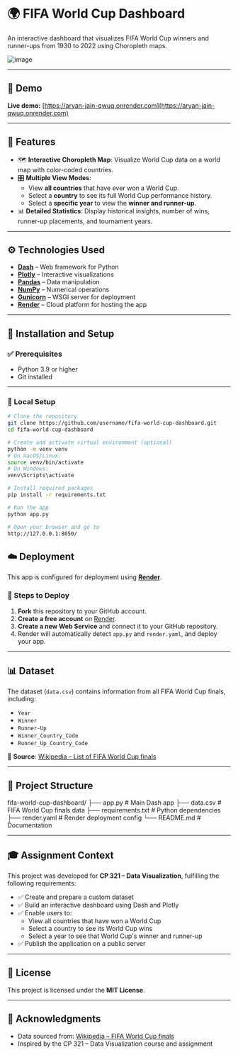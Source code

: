 # 🌍 FIFA World Cup Dashboard

An interactive dashboard that visualizes FIFA World Cup winners and runner-ups from 1930 to 2022 using Choropleth maps.

![image](https://github.com/user-attachments/assets/953b6065-018f-4f45-b813-8fb32703eda9)

---

## 🔗 Demo

**Live demo:** [https://aryan-jain-qwuq.onrender.com](https://aryan-jain-qwuq.onrender.com)

---

## 🎯 Features

- 🗺️ **Interactive Choropleth Map**: Visualize World Cup data on a world map with color-coded countries.
- 🎛️ **Multiple View Modes**:
  - View **all countries** that have ever won a World Cup.
  - Select a **country** to see its full World Cup performance history.
  - Select a **specific year** to view the **winner and runner-up**.
- 📊 **Detailed Statistics**: Display historical insights, number of wins, runner-up placements, and tournament years.

---

## ⚙️ Technologies Used

- **[Dash](https://dash.plotly.com/)** – Web framework for Python
- **[Plotly](https://plotly.com/python/)** – Interactive visualizations
- **[Pandas](https://pandas.pydata.org/)** – Data manipulation
- **[NumPy](https://numpy.org/)** – Numerical operations
- **[Gunicorn](https://gunicorn.org/)** – WSGI server for deployment
- **[Render](https://render.com/)** – Cloud platform for hosting the app

---

## 🚀 Installation and Setup

### ✅ Prerequisites

- Python 3.9 or higher
- Git installed

---

### 🔧 Local Setup

```bash
# Clone the repository
git clone https://github.com/username/fifa-world-cup-dashboard.git
cd fifa-world-cup-dashboard

# Create and activate virtual environment (optional)
python -m venv venv
# On macOS/Linux:
source venv/bin/activate
# On Windows:
venv\Scripts\activate

# Install required packages
pip install -r requirements.txt

# Run the app
python app.py

# Open your browser and go to
http://127.0.0.1:8050/
```
## ☁️ Deployment

This app is configured for deployment using **[Render](https://render.com/)**.

### 🚀 Steps to Deploy

1. **Fork** this repository to your GitHub account.
2. **Create a free account** on [Render](https://render.com/).
3. **Create a new Web Service** and connect it to your GitHub repository.
4. Render will automatically detect `app.py` and `render.yaml`, and deploy your app.

---

## 📊 Dataset

The dataset (`data.csv`) contains information from all FIFA World Cup finals, including:

- `Year`
- `Winner`
- `Runner-Up`
- `Winner_Country_Code`
- `Runner_Up_Country_Code`

📌 **Source**: [Wikipedia – List of FIFA World Cup finals](https://en.wikipedia.org/wiki/List_of_FIFA_World_Cup_finals)

---

## 🧭 Project Structure
fifa-world-cup-dashboard/
├── app.py                  # Main Dash app
├── data.csv                # FIFA World Cup finals data
├── requirements.txt        # Python dependencies
├── render.yaml             # Render deployment config
└── README.md               # Documentation


---

## 🎓 Assignment Context

This project was developed for **CP 321 – Data Visualization**, fulfilling the following requirements:

- ✅ Create and prepare a custom dataset
- ✅ Build an interactive dashboard using Dash and Plotly
- ✅ Enable users to:
  - View all countries that have won a World Cup
  - Select a country to see its World Cup wins
  - Select a year to see that World Cup's winner and runner-up
- ✅ Publish the application on a public server

---

## 📄 License

This project is licensed under the **MIT License**.

---

## 🙏 Acknowledgments

- Data sourced from: [Wikipedia – FIFA World Cup finals](https://en.wikipedia.org/wiki/List_of_FIFA_World_Cup_finals)
- Inspired by the CP 321 – Data Visualization course and assignment


